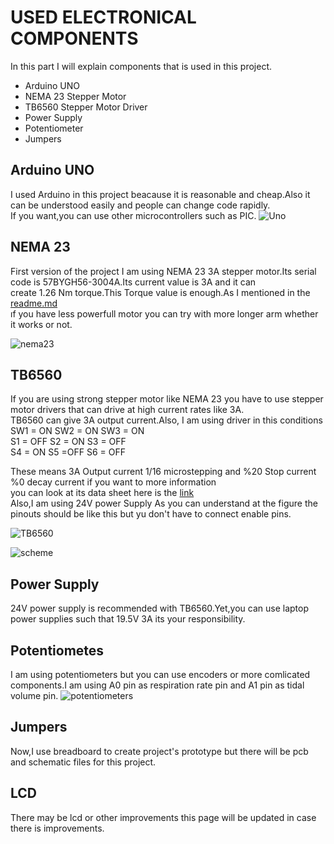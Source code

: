# USED ELECTRONICAL COMPONENTS

In this part I will explain components that is used in this project.
* Arduino UNO
* NEMA 23 Stepper Motor
* TB6560 Stepper Motor Driver
* Power Supply
* Potentiometer
* Jumpers <br>
## Arduino UNO
I used Arduino in this project beacause it is reasonable and cheap.Also it can be understood easily and people can change code rapidly.<br>
If you want,you can use other microcontrollers such as PIC.
![Uno](https://github.com/guneykunt1904/Open-Source-Ventilation-Device/blob/master/Electronical%20Parts/Photos/Arduino%20uno.jpg)

## NEMA 23
First version of the project I am using NEMA 23 3A stepper motor.Its serial code is 57BYGH56-3004A.Its current value is 3A and it can <br>
create 1.26 Nm torque.This Torque value is enough.As I mentioned in the [readme.md](https://github.com/guneykunt1904/Open-Source-Ventilation-Device/blob/master/README.md) <br>
ıf you have less powerfull motor you can try with more longer arm whether it works or not.

![nema23](https://github.com/guneykunt1904/Open-Source-Ventilation-Device/blob/master/Electronical%20Parts/Photos/Pulley_1.jpeg)
## TB6560

 If you are using strong stepper motor like NEMA 23 you have to use stepper motor drivers that can drive at high current rates like 3A.<br>
 TB6560 can give 3A output current.Also, I am using driver in this conditions  <br>
 SW1 = ON    SW2 = ON    SW3 = ON <br>
 S1 = OFF  S2 = ON S3 = OFF  <br>
 S4 = ON   S5 =OFF S6 = OFF <br>
 
 These means 3A Output current 1/16 microstepping and %20 Stop current %0 decay current if you want to more information <br>
 you can look at its data sheet here is the [link](https://www.allelectronics.com/mas_assets/media/allelectronics2018/spec/SMC-5.pdf) <br>
 Also,I am using 24V power Supply As you can understand at the figure the pinouts should be like this but yu don't have to connect enable pins.
 
 ![TB6560](https://github.com/guneykunt1904/Open-Source-Ventilation-Device/blob/master/Electronical%20Parts/Photos/Tb6560.jpeg)
 
 ![scheme](https://github.com/guneykunt1904/Open-Source-Ventilation-Device/blob/master/Electronical%20Parts/Photos/Scheme.jpg)
## Power Supply 

24V power supply is recommended with TB6560.Yet,you can use laptop power supplies such that 19.5V 3A its your responsibility.

## Potentiometes
I am using potentiometers but you can use encoders or more comlicated components.I am using A0 pin as respiration rate  pin and A1 pin as tidal volume pin.
![potentiometers](https://github.com/guneykunt1904/Open-Source-Ventilation-Device/blob/master/Electronical%20Parts/Photos/Potentiometers.jpeg)

## Jumpers

Now,I use breadboard to create project's prototype but there will be pcb and schematic files for this project.

## LCD 

There may be lcd or other improvements this page will be updated in case there is improvements.
